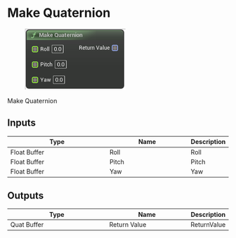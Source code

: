 # Make Quaternion

<div align="left" data-full-width="false">

<figure><img src="Make_Quaternion.png" alt=""><figcaption></figcaption></figure>

</div>

Make Quaternion

## Inputs

<table>
<thead><tr><th width="250">Type</th><th width="200">Name</th><th>Description</th></tr></thead>
<tbody>
<tr><td>Float Buffer</td><td>Roll</td><td>Roll</td></tr>
<tr><td>Float Buffer</td><td>Pitch</td><td>Pitch</td></tr>
<tr><td>Float Buffer</td><td>Yaw</td><td>Yaw</td></tr>
</tbody>
</table>

## Outputs

<table>
<thead><tr><th width="250">Type</th><th width="200">Name</th><th>Description</th></tr></thead>
<tbody>
<tr><td>Quat Buffer</td><td>Return Value</td><td>ReturnValue</td></tr>
</tbody>
</table>